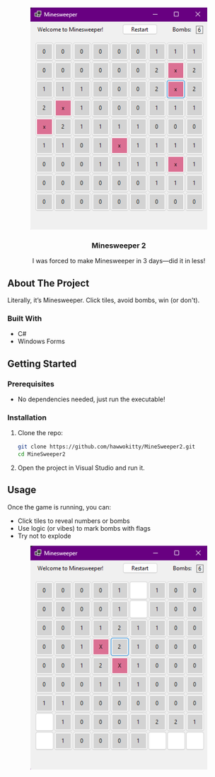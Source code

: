 <a id="readme-top"></a>

<!-- PROJECT LOGO -->
<br />
<div align="center">
  <a href="https://github.com/hawwokitty/MineSweeper2">
    <img src="MineSweeper2/ss2.png" alt="screenshot" width="400">
  </a>

<h3 align="center">Minesweeper 2</h3>

  <p align="center">
    I was forced to make Minesweeper in 3 days—did it in less!
  </p>
</div>

<!-- ABOUT THE PROJECT -->
## About The Project
<p>Literally, it’s Minesweeper. Click tiles, avoid bombs, win (or don't).</p>

### Built With
* C#
* Windows Forms

<!-- GETTING STARTED -->
## Getting Started

### Prerequisites

* No dependencies needed, just run the executable!

### Installation

1. Clone the repo:
   ```sh
   git clone https://github.com/hawwokitty/MineSweeper2.git
   cd MineSweeper2
   ```
2. Open the project in Visual Studio and run it.

<!-- USAGE EXAMPLES -->
## Usage

Once the game is running, you can:
* Click tiles to reveal numbers or bombs
* Use logic (or vibes) to mark bombs with flags
* Try not to explode

<div align="center">
    <img src="MineSweeper2/ss1.png" alt="screenshot" width="400">
</div>

